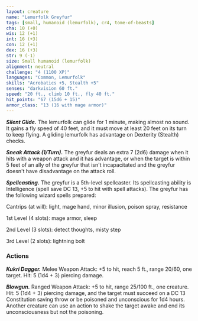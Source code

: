 ```yaml
---
layout: creature
name: "Lemurfolk Greyfur"
tags: [small, humanoid (lemurfolk), cr4, tome-of-beasts]
cha: 10 (+0)
wis: 12 (+1)
int: 16 (+3)
con: 12 (+1)
dex: 16 (+3)
str: 9 (-1)
size: Small humanoid (lemurfolk)
alignment: neutral
challenge: "4 (1100 XP)"
languages: "Common, Lemurfolk"
skills: "Acrobatics +5, Stealth +5"
senses: "darkvision 60 ft."
speed: "20 ft., climb 10 ft., fly 40 ft."
hit_points: "67 (15d6 + 15)"
armor_class: "13 (16 with mage armor)"
---
```


***Silent Glide.*** The lemurfolk can glide for 1 minute, making almost no sound. It gains a fly speed of 40 feet, and it must move at least 20 feet on its turn to keep flying. A gliding lemurfolk has advantage on Dexterity (Stealth) checks.

***Sneak Attack (1/Turn).*** The greyfur deals an extra 7 (2d6) damage when it hits with a weapon attack and it has advantage, or when the target is within 5 feet of an ally of the greyfur that isn't incapacitated and the greyfur doesn't have disadvantage on the attack roll.

***Spellcasting.*** The greyfur is a 5th-level spellcaster. Its spellcasting ability is Intelligence (spell save DC 13, +5 to hit with spell attacks). The greyfur has the following wizard spells prepared:

Cantrips (at will): light, mage hand, minor illusion, poison spray, resistance

1st Level (4 slots): mage armor, sleep

2nd Level (3 slots): detect thoughts, misty step

3rd Level (2 slots): lightning bolt

### Actions

***Kukri Dagger.*** Melee Weapon Attack: +5 to hit, reach 5 ft., range 20/60, one target. Hit: 5 (1d4 + 3) piercing damage.

***Blowgun.*** Ranged Weapon Attack: +5 to hit, range 25/100 ft., one creature. Hit: 5 (1d4 + 3) piercing damage, and the target must succeed on a DC 13 Constitution saving throw or be poisoned and unconscious for 1d4 hours. Another creature can use an action to shake the target awake and end its unconsciousness but not the poisoning.

